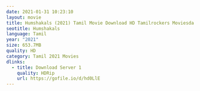 ```yaml
---
date: 2021-01-31 10:23:10
layout: movie
title: Humshakals (2021) Tamil Movie Download HD Tamilrockers Moviesda
seotitle: Humshakals
language: Tamil
year: "2021"
size: 653.7MB
quality: HD
category: Tamil 2021 Movies
dlinks:
  - title: Download Server 1
    quality: HDRip
    url: https://gofile.io/d/hd0LlE
---
```


